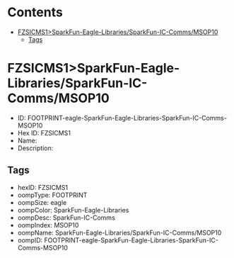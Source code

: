 



Contents
========

* [FZSICMS1>SparkFun-Eagle-Libraries/SparkFun-IC-Comms/MSOP10](#fzsicms1sparkfun-eagle-librariessparkfun-ic-commsmsop10)
	* [Tags](#tags)

# FZSICMS1>SparkFun-Eagle-Libraries/SparkFun-IC-Comms/MSOP10

- ID: FOOTPRINT-eagle-SparkFun-Eagle-Libraries-SparkFun-IC-Comms-MSOP10
- Hex ID: FZSICMS1
- Name: 
- Description: 

## Tags

- hexID: FZSICMS1
- oompType: FOOTPRINT
- oompSize: eagle
- oompColor: SparkFun-Eagle-Libraries
- oompDesc: SparkFun-IC-Comms
- oompIndex: MSOP10
- oompName: SparkFun-Eagle-Libraries/SparkFun-IC-Comms/MSOP10
- oompID: FOOTPRINT-eagle-SparkFun-Eagle-Libraries-SparkFun-IC-Comms-MSOP10

